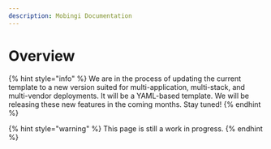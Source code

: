 ```yaml
---
description: Mobingi Documentation
---
```


# Overview

{% hint style="info" %}
We are in the process of updating the current template to a new version suited for multi-application, multi-stack, and multi-vendor deployments. It will be a YAML-based template. We will be releasing these new features in the coming months. Stay tuned!
{% endhint %}

{% hint style="warning" %}
This page is still a work in progress.
{% endhint %}

